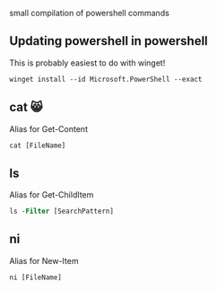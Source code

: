 small compilation of powershell commands

## Updating powershell in powershell

This is probably easiest to do with winget!

```ps
winget install --id Microsoft.PowerShell --exact
```


## cat 😸

Alias for Get-Content

```ps
cat [FileName]
```


## ls

Alias for Get-ChildItem


```ps
ls -Filter [SearchPattern]
```


## ni

Alias for New-Item

```ps
ni [FileName]
```


